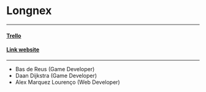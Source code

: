 # Longnex 
---------------------------------------------

#### <a href="https://trello.com/b/2OaRTgRi/the-longnex">Trello</a>  
#### <a href="https://26305.hosts2.ma-cloud.nl/2dejaar/Periode3-4/Longneck/WebsiteCode/Longnex.html">Link website</a> 
----------------------------------------------

- Bas de Reus (Game Developer)
- Daan Dijkstra (Game Developer)
- Alex Marquez Lourenço (Web Developer)
